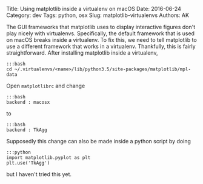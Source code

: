 Title: Using matplotlib inside a virtualenv on macOS 
Date: 2016-06-24
Category: dev
Tags: python, osx
Slug: matplotlib-virtualenvs
Authors: AK

The GUI frameworks that matplotlib uses to display interactive figures don't play nicely with virtualenvs. Specifically, the default framework that is used on macOS breaks inside a virtualenv. To fix this, we need to tell matplotlib to use a different framework that works in a virtualenv. Thankfully, this is fairly straightforward. After installing matplotlib inside a virtualenv,

    :::bash
    cd ~/.virtualenvs/<name>/lib/python3.5/site-packages/matplotlib/mpl-data

Open `matplotlibrc` and change

    :::bash
    backend : macosx

to

    :::bash
    backend : TkAgg

Supposedly this change can also be made inside a python script by doing 

    :::python
    import matplotlib.pyplot as plt
    plt.use('TkAgg')

but I haven't tried this yet.

